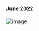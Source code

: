 
#### June 2022

![image](https://user-images.githubusercontent.com/93985255/235956147-f8c91cb3-de84-4b60-b698-3435e0ecfcc4.png)
